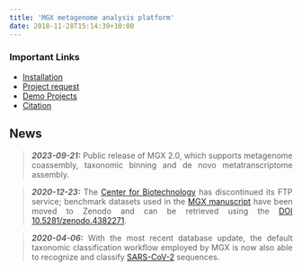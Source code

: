 ```yaml
---
title: 'MGX metagenome analysis platform'
date: 2018-11-28T15:14:39+10:00
---
```


<div style="text-align: justify"> 

### Important Links
- <a href="/docs/install-mgx/">Installation</a>
- <a href="/docs/basics/#obtaining-a-project">Project request</a>
- <a href="/docs/about/#demo">Demo Projects</a> 
- <a href="/docs/about/#citation">Citation</a>   


## News

> **_2023-09-21:_** Public release of MGX 2.0, which supports metagenome coassembly, taxonomic binning and de novo metatranscriptome assembly.

> **_2020-12-23:_** The [Center for Biotechnology](https://www.cebitec.uni-bielefeld.de) has discontinued its FTP service; benchmark datasets used in the [MGX manuscript](https://microbiomejournal.biomedcentral.com/articles/10.1186/s40168-018-0460-1) have been moved to Zenodo and can be retrieved using the  [DOI 10.5281/zenodo.4382271](https://zenodo.org/records/4382271).  

> **_2020-04-06:_** With the most recent database update, the default taxonomic classification workflow employed by MGX is now also able to recognize and classify [SARS-CoV-2](https://en.wikipedia.org/wiki/SARS-CoV-2) sequences. </div>